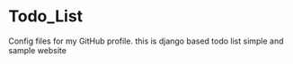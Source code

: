 # Todo_List
Config files for my GitHub profile.
this is django based todo list 
simple and sample website
